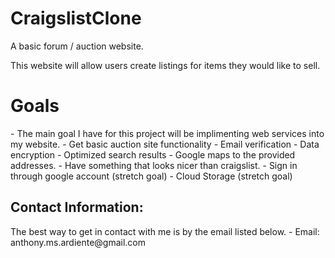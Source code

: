 # CraigslistClone
A basic forum / auction website.

This website will allow users create listings for items they would like to sell.

<h1><b> Goals </b></h1>
<body>
- The main goal I have for this project will be implimenting web services into my website.
- Get basic auction site functionality
- Email verification
- Data encryption
- Optimized search results
- Google maps to the provided addresses.
- Have something that looks nicer than craigslist.
- Sign in through google account (stretch goal)
- Cloud Storage (stretch goal)
</body>
<br>
<h2><b>Contact Information:</b></h2>
The best way to get in contact with me is by the email listed below.
- Email: anthony.ms.ardiente@gmail.com
